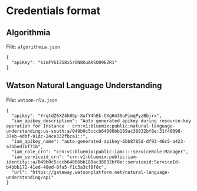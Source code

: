 # Credentials format

## Algorithmia

File: `algorithmia.json`

```
{
  "apiKey": "simFY6IZS8x5rON8KuAKSO09EZR1"
}
```

## Watson Natural Language Understanding

File: `watson-nlu.json`

```
{
  "apikey": "YrqtdZ6XZ4k0Gp-XufY4hEk-CXgH43SoPimqPyzBbjrx",
  "iam_apikey_description": "Auto generated apikey during resource-key operation for Instance - crn:v1:bluemix:public:natural-language-understanding:us-south:a/049b0c5cccb64086bb189ac38832bf8e:31f40098-37eb-4dbf-91dc-24ce332fbca1::",
  "iam_apikey_name": "auto-generated-apikey-6bb8785d-df93-46c5-a423-a3bbed7bf71b",
  "iam_role_crn": "crn:v1:bluemix:public:iam::::serviceRole:Manager",
  "iam_serviceid_crn": "crn:v1:bluemix:public:iam-identity::a/049b0c5cccb64086bb189ac38832bf8e::serviceid:ServiceId-b4bbb172-41ed-48ed-8fa5-f1c3a3cf8f8c",
  "url": "https://gateway.watsonplatform.net/natural-language-understanding/api"
}
```
